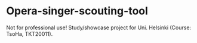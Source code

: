 # Opera-singer-scouting-tool
Not for professional use! 
Study/showcase project for Uni. Helsinki (Course: TsoHa, TKT20011).
